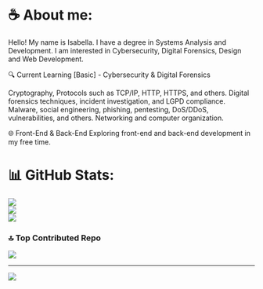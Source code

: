 # ☕ About me:

Hello! My name is Isabella. I have a degree in Systems Analysis and Development. I am interested in Cybersecurity, Digital Forensics, Design and Web Development.

🔍 Current Learning [Basic] - Cybersecurity & Digital Forensics

Cryptography, Protocols such as TCP/IP, HTTP, HTTPS, and others. 
Digital forensics techniques, incident investigation, and LGPD compliance.
Malware, social engineering, phishing, pentesting, DoS/DDoS, vulnerabilities, and others.
Networking and computer organization.

🌐 Front-End & Back-End
Exploring front-end and back-end development in my free time.


# 📊 GitHub Stats:
![](https://github-readme-stats.vercel.app/api?username=skpenw&theme=dark&hide_border=false&include_all_commits=false&count_private=false)<br/>
![](https://github-readme-streak-stats.herokuapp.com/?user=skpenw&theme=dark&hide_border=false)<br/>
![](https://github-readme-stats.vercel.app/api/top-langs/?username=skpenw&theme=dark&hide_border=false&include_all_commits=false&count_private=false&layout=compact)


### 🔝 Top Contributed Repo
![](https://github-contributor-stats.vercel.app/api?username=skpenw&limit=5&theme=dark&combine_all_yearly_contributions=true)

---
[![](https://visitcount.itsvg.in/api?id=skpenw&icon=2&color=2)](https://visitcount.itsvg.in)
